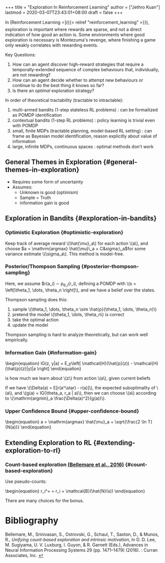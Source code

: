 +++
title = "Exploration In Reinforcement Learning"
author = ["Jethro Kuan"]
lastmod = 2020-03-07T23:43:01+08:00
draft = false
+++

In [Reinforcement Learning ⭐]({{< relref "reinforcement_learning" >}}), exploration is important where rewards
are sparse, and not a direct indication of how good an action is. Some
environments where good exploration is necessary is Montezuma's
revenge, where finishing a game only weakly correlates with rewarding
events.

Key Questions:

1.  How can an agent discover high-reward strategies that require a
    temporally-extended sequence of complex behaviours that,
    individually, are not rewarding?
2.  How can an agent decide whether to attempt new behaviours or
    continue to do the best thing it knows so far?
3.  Is there an _optimal_ exploration strategy?

In order of theoretical tractability (tractable to intractable):

1.  multi-armed bandits (1-step stateless RL problems) : can be
    formailized as POMDP identification
2.  contextual bandits (1-step RL problems) : policy learning is
    trivial even with POMDP
3.  small, finite MDPs (tractable planning, model-based RL setting) :
    can frame as Bayesian model identification, reason explicitly about
    value of information
4.  large, infinite MDPs, continuous spaces : optimal methods don't work


## General Themes in Exploration {#general-themes-in-exploration}

-   Requires some form of uncertainty
-   Assumes:
    -   Unknown is good (optimism)
    -   Sample = Truth
    -   information gain is good


## Exploration in Bandits {#exploration-in-bandits}


### Optimistic Exploration {#optimistic-exploration}

Keep track of average reward \\(\hat{\mu}\_a\\) for each action \\(a\\), and
choose $a = \mathrm{argmax} \hat{\mu}\_a + C&sigma;\_a$for some variance
estimate \\(\sigma\_a\\). This method is model-free.


### Posterior/Thompson Sampling {#posterior-thompson-sampling}

Here, we assume $r(a\_i) &sim; p<sub>&theta;\_i</sub>(r\_i), defining a POMDP with
\\(s = \left[\theta\_1, \dots, \theta\_n \right]\\), and we have a belief
over the states.

Thompson sampling does this:

1.  sample \\(\theta\_1, \dots, \theta\_n \sim \hat{p}(\theta\_1, \dots, \theta\_n)\\)
2.  pretend the model \\(\theta\_1, \dots, \theta\_n\\) is correct
3.  take the optimal action
4.  update the model

Thompson sampling is hard to analyze theoretically, but can work well
empirically.


### Information Gain {#information-gain}

\begin{equation}
  IG(z, y|a) = E\_y\left[ \mathcal{H}(\hat{p}(z)) - \mathcal{H}(\hat{p}(z)|y)|a \right]
\end{equation}

is how much we learn about \\(z\\) from action \\(a\\), given current beliefs

If we have \\(\Delta(a) = E[r(a^\star) - r(a)]\\), the expected
suboptimality of \\(a\\), and \\(g(a) = IG(\theta\_a, r\_a | a)\\), then we can
choose \\(a\\) according to \\(\mathrm{argmin}\_a \frac{\Delta(a)^2}{g(a)}\\).


### Upper Confidence Bound {#upper-confidence-bound}

\begin{equation}
  a = \mathrm{argmax} \hat{\mu}\_a + \sqrt{\frac{2 \ln T}{N(a)}}
\end{equation}


## Extending Exploration to RL {#extending-exploration-to-rl}


### Count-based exploration <a id="e8434a667b6a92e6ed91dbeac3bc0890" href="#NIPS2016_6383">(Bellemare et al., 2016)</a> {#count-based-exploration}

Use pseudo-counts:

\begin{equation}
r\_i^+ = r\_i + \mathcal{B}(\hat{N}(s))
\end{equation}

There are many choices for the bonus.

# Bibliography
<a id="NIPS2016_6383" target="_blank">Bellemare, M., Srinivasan, S., Ostrovski, G., Schaul, T., Saxton, D., & Munos, R., *Unifying count-based exploration and intrinsic motivation*, In D. D. Lee, M. Sugiyama, U. V. Luxburg, I. Guyon, & R. Garnett (Eds.), Advances in Neural Information Processing Systems 29 (pp. 1471–1479) (2016). : Curran Associates, Inc.</a> [↩](#e8434a667b6a92e6ed91dbeac3bc0890)
